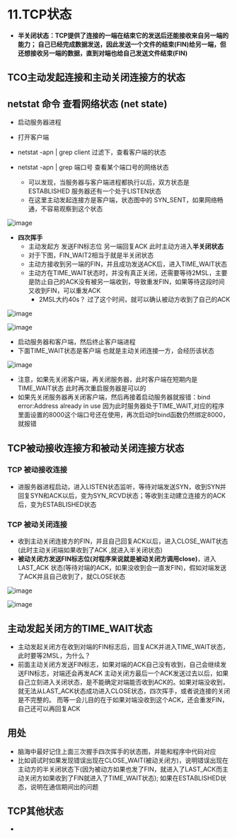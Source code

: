 # 11.TCP状态  

* **半关闭状态：TCP提供了连接的一端在结束它的发送后还能接收来自另一端的能力； 自己已经完成数据发送，因此发送一个文件的结束(FIN)给另一端，但还想接收另一端的数据，直到对端也给自己发送文件结束(FIN)**

## TCO主动发起连接和主动关闭连接方的状态  

##  netstat 命令 查看网络状态 (net state)

* 启动服务器进程  
* 打开客户端  

* netstat -apn | grep client  过滤下，查看客户端的状态  

* netstat -apn | grep 端口号  查看某个端口号的网络状态  
    * 可以发现，当服务器与客户端进程都执行以后，双方状态是 ESTABLISHED  服务器还有一个处于LISTEN状态  
    * 在这里主动发起连接方是客户端，状态图中的 SYN_SENT，如果网络畅通，不容易观察到这个状态  

![image](https://user-images.githubusercontent.com/58176267/178522761-18e43322-72a9-4724-ab33-435ee8fe58f0.png)

* **四次挥手**
    * 主动发起方 发送FIN标志位  另一端回复ACK  此时主动方进入**半关闭状态**     
    * 对于下图，FIN_WAIT2相当于就是半关闭状态  
    * 主动方接收到另一端的FIN，并且成功发送ACK后，进入TIME_WAIT状态  
    * 主动方在TIME_WAIT状态时，并没有真正关闭，还需要等待2MSL，主要是防止自己的ACK没有被另一端收到，导致重发FIN，如果等待这段时间又收到FIN，可以重发ACK  
        * 2MSL大约40s？ 过了这个时间，就可以确认被动方收到了自己的ACK  

![image](https://user-images.githubusercontent.com/58176267/178525285-ba7463cc-4cd5-49f0-8f5e-b894ae443cbc.png)  


![image](https://user-images.githubusercontent.com/58176267/178525635-a5a9565d-4f4c-465d-82fc-8761ea463c2c.png)  


* 启动服务器和客户端，然后终止客户端进程  
* 下面TIME_WAIT状态是客户端  也就是主动关闭连接一方，会经历该状态  

![image](https://user-images.githubusercontent.com/58176267/178527187-7e6f314f-d7cd-4003-b4fe-d8a03c6a3f8c.png)


* 注意，如果先关闭客户端，再关闭服务器，此时客户端在短期内是TIME_WAIT状态  此时再次重启服务器是可以的  
* 如果先关闭服务器再关闭客户端，然后再接着启动服务器就报错：bind error:Address already in use  因为此时服务器处于TIME_WAIT,对应的程序里面设置的8000这个端口号还在使用，再次启动时bind函数仍然绑定8000，就报错  


## TCP被动接收连接方和被动关闭连接方状态  

### TCP 被动接收连接  

* 进服务器进程启动，进入LISTEN状态监听，等待对端发送SYN，收到SYN并回复SYN和ACK以后，变为SYN_RCVD状态；等收到主动建立连接方的ACK后，变为ESTABLISHED状态  

### TCP 被动关闭连接  

* 收到主动关闭连接方的FIN，并且自己回复ACK以后，进入CLOSE_WAIT状态(此时主动关闭端如果收到了ACK ,就进入半关闭状态)
* **被动关闭方发送FIN标志位(对程序来说就是被动关闭方调用close)**，进入 LAST_ACK 状态(等待对端的ACK，如果没收到会一直发FIN)，假如对端发送了ACK并且自己收到了，就CLOSE状态  

![image](https://user-images.githubusercontent.com/58176267/178774419-907fa3a9-1df3-4221-aed2-b28d01c74017.png)  

![image](https://user-images.githubusercontent.com/58176267/178778218-8e154139-00dc-4299-93b9-36f63bb988d6.png)



## 主动发起关闭方的TIME_WAIT状态  

* 主动发起关闭方在收到对端的FIN标志后，回复ACK并进入TIME_WAIT状态，此时要等2MSL，为什么？ 
* 前面主动关闭方发送FIN标志，如果对端的ACK自己没有收到，自己会继续发送FIN标志，对端还会再发ACK  主动关闭方最后一个ACK发送过去以后，如果自己立刻进入关闭状态，是不能确定对端能否收到ACK的。如果对端没收到，就无法从LAST_ACK状态成功进入CLOSE状态，四次挥手，或者说连接的关闭是不完整的。 而等一会儿目的在于如果对端没收到这个ACK，还会重发FIN，自己还可以再回复ACK  

## 用处  

* 脑海中最好记住上面三次握手四次挥手的状态图，并能和程序中代码对应  
* 比如调试时如果发现错误出现在CLOSE_WAIT(被动关闭方)，说明错误出现在主动方的半关闭状态下(因为被动方如果也发了FIN，就进入了LAST_ACK而主动关闭方如果收到了FIN就进入了TIME_WAIT状态); 如果在ESTABLISHED状态，说明在通信期间出的问题  


## TCP其他状态  

* 






